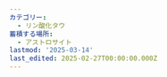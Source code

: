 ```yaml
---
カテゴリー:
  - リン酸化タウ
蓄積する場所:
  - アストロサイト
lastmod: '2025-03-14'
last_edited: 2025-02-27T00:00:00.000Z
---
```



